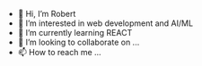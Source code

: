 - 👋 Hi, I’m Robert 
- 👀 I’m interested in web development and AI/ML
- 🌱 I’m currently learning REACT
- 💞️ I’m looking to collaborate on ...
- 📫 How to reach me ...

<!---
BiNks831/BiNks831 is a ✨ special ✨ repository because its `README.md` (this file) appears on your GitHub profile.
You can click the Preview link to take a look at your changes.
--->
